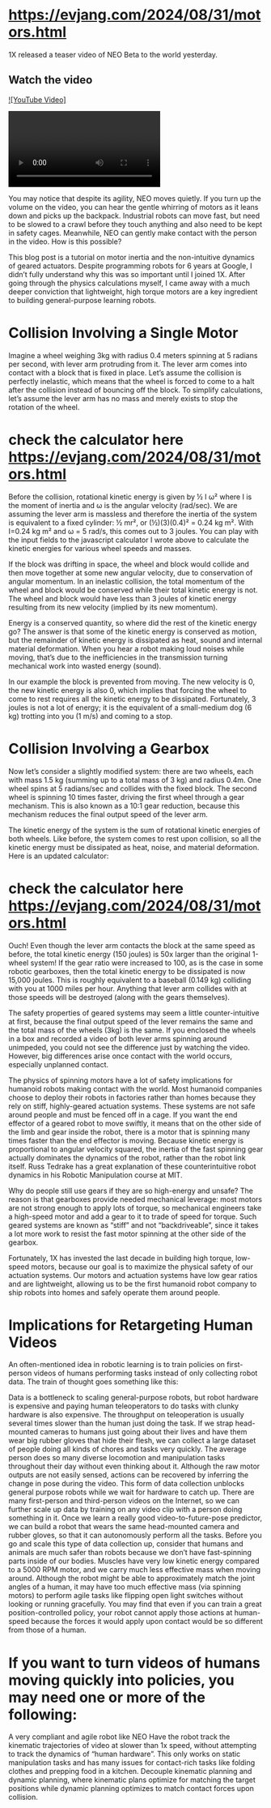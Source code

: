 # https://evjang.com/2024/08/31/motors.html

1X released a teaser video of NEO Beta to the world yesterday.

## Watch the video

[![YouTube Video]](https://www.youtube.com/watch?v=bUrLuUxv9gE&pp=ygVIeXQxcy5jb20gLSBJbnRyb2R1Y2luZyBORU8gQmV0YSAgQSBIdW1hbm9pZCBSb2JvdCBmb3IgdGhlIEhvbWVfMTA4MHAubXA0)

<video controls src="yt1s.com - Introducing NEO Beta  A Humanoid Robot for the Home_1080p.mp4" title="Title"></video>

You may notice that despite its agility, NEO moves quietly. If you turn up the volume on the video, you can hear the gentle whirring of motors as it leans down and picks up the backpack. Industrial robots can move fast, but need to be slowed to a crawl before they touch anything and also need to be kept in safety cages. Meanwhile, NEO can gently make contact with the person in the video. How is this possible?

This blog post is a tutorial on motor inertia and the non-intuitive dynamics of geared actuators. Despite programming robots for 6 years at Google, I didn’t fully understand why this was so important until I joined 1X. After going through the physics calculations myself, I came away with a much deeper conviction that lightweight, high torque motors are a key ingredient to building general-purpose learning robots.


# Collision Involving a Single Motor

Imagine a wheel weighing 3kg with radius 0.4 meters spinning at 5 radians per second, with lever arm protruding from it. The lever arm comes into contact with a block that is fixed in place. Let’s assume the collision is perfectly inelastic, which means that the wheel is forced to come to a halt after the collision instead of bouncing off the block. To simplify calculations, let’s assume the lever arm has no mass and merely exists to stop the rotation of the wheel.

# check the calculator here https://evjang.com/2024/08/31/motors.html

Before the collision, rotational kinetic energy is given by ½ I ω² where I is the moment of inertia and ω is the angular velocity (rad/sec). We are assuming the lever arm is massless and therefore the inertia of the system is equivalent to a fixed cylinder: ½ mr², or (½)(3)(0.4)² = 0.24 kg m². With I=0.24 kg m² and ω = 5 rad/s, this comes out to 3 joules. You can play with the input fields to the javascript calculator I wrote above to calculate the kinetic energies for various wheel speeds and masses.

If the block was drifting in space, the wheel and block would collide and then move together at some new angular velocity, due to conservation of angular momentum. In an inelastic collision, the total momentum of the wheel and block would be conserved while their total kinetic energy is not. The wheel and block would have less than 3 joules of kinetic energy resulting from its new velocity (implied by its new momentum).

Energy is a conserved quantity, so where did the rest of the kinetic energy go? The answer is that some of the kinetic energy is conserved as motion, but the remainder of kinetic energy is dissipated as heat, sound and internal material deformation. When you hear a robot making loud noises while moving, that’s due to the inefficiencies in the transmission turning mechanical work into wasted energy (sound).

In our example the block is prevented from moving. The new velocity is 0, the new kinetic energy is also 0, which implies that forcing the wheel to come to rest requires all the kinetic energy to be dissipated. Fortunately, 3 joules is not a lot of energy; it is the equivalent of a small-medium dog (6 kg) trotting into you (1 m/s) and coming to a stop.

# Collision Involving a Gearbox

Now let’s consider a slightly modified system: there are two wheels, each with mass 1.5 kg (summing up to a total mass of 3 kg) and radius 0.4m. One wheel spins at 5 radians/sec and collides with the fixed block. The second wheel is spinning 10 times faster, driving the first wheel through a gear mechanism. This is also known as a 10:1 gear reduction, because this mechanism reduces the final output speed of the lever arm.

The kinetic energy of the system is the sum of rotational kinetic energies of both wheels. Like before, the system comes to rest upon collision, so all the kinetic energy must be dissipated as heat, noise, and material deformation. Here is an updated calculator:

# check the calculator here https://evjang.com/2024/08/31/motors.html

Ouch! Even though the lever arm contacts the block at the same speed as before, the total kinetic energy (150 joules) is 50x larger than the original 1-wheel system! If the gear ratio were increased to 100, as is the case in some robotic gearboxes, then the total kinetic energy to be dissipated is now 15,000 joules. This is roughly equivalent to a baseball (0.149 kg) colliding with you at 1000 miles per hour. Anything that lever arm collides with at those speeds will be destroyed (along with the gears themselves).

The safety properties of geared systems may seem a little counter-intuitive at first, because the final output speed of the lever remains the same and the total mass of the wheels (3kg) is the same. If you enclosed the wheels in a box and recorded a video of both lever arms spinning around unimpeded, you could not see the difference just by watching the video. However, big differences arise once contact with the world occurs, especially unplanned contact.

The physics of spinning motors have a lot of safety implications for humanoid robots making contact with the world. Most humanoid companies choose to deploy their robots in factories rather than homes because they rely on stiff, highly-geared actuation systems. These systems are not safe around people and must be fenced off in a cage. If you want the end effector of a geared robot to move swiftly, it means that on the other side of the limb and gear inside the robot, there is a motor that is spinning many times faster than the end effector is moving. Because kinetic energy is proportional to angular velocity squared, the inertia of the fast spinning gear actually dominates the dynamics of the robot, rather than the robot link itself. Russ Tedrake has a great explanation of these counterintuitive robot dynamics in his Robotic Manipulation course at MIT.

Why do people still use gears if they are so high-energy and unsafe? The reason is that gearboxes provide needed mechanical leverage: most motors are not strong enough to apply lots of torque, so mechanical engineers take a high-speed motor and add a gear to it to trade of speed for torque. Such geared systems are known as “stiff” and not “backdriveable”, since it takes a lot more work to resist the fast motor spinning at the other side of the gearbox.

Fortunately, 1X has invested the last decade in building high torque, low-speed motors, because our goal is to maximize the physical safety of our actuation systems. Our motors and actuation systems have low gear ratios and are lightweight, allowing us to be the first humanoid robot company to ship robots into homes and safely operate them around people.

# Implications for Retargeting Human Videos

An often-mentioned idea in robotic learning is to train policies on first-person videos of humans performing tasks instead of only collecting robot data. The train of thought goes something like this:

Data is a bottleneck to scaling general-purpose robots, but robot hardware is expensive and paying human teleoperators to do tasks with clunky hardware is also expensive. The throughput on teleoperation is usually several times slower than the human just doing the task.
If we strap head-mounted cameras to humans just going about their lives and have them wear big rubber gloves that hide their flesh, we can collect a large dataset of people doing all kinds of chores and tasks very quickly. The average person does so many diverse locomotion and manipulation tasks throughout their day without even thinking about it. Although the raw motor outputs are not easily sensed, actions can be recovered by inferring the change in pose during the video. This form of data collection unblocks general purpose robots while we wait for hardware to catch up.
There are many first-person and third-person videos on the Internet, so we can further scale up data by training on any video clip with a person doing something in it.
Once we learn a really good video-to-future-pose predictor, we can build a robot that wears the same head-mounted camera and rubber gloves, so that it can autonomously perform all the tasks.
Before you go and scale this type of data collection up, consider that humans and animals are much safer than robots because we don’t have fast-spinning parts inside of our bodies. Muscles have very low kinetic energy compared to a 5000 RPM motor, and we carry much less effective mass when moving around. Although the robot might be able to approximately match the joint angles of a human, it may have too much effective mass (via spinning motors) to perform agile tasks like flipping open light switches without looking or running gracefully. You may find that even if you can train a great position-controlled policy, your robot cannot apply those actions at human-speed because the forces it would apply upon contact would be so different from those of a human.

# If you want to turn videos of humans moving quickly into policies, you may need one or more of the following:

A very compliant and agile robot like NEO
Have the robot track the kinematic trajectories of video at slower than 1x speed, without attempting to track the dynamics of “human hardware”. This only works on static manipulation tasks and has many issues for contact-rich tasks like folding clothes and prepping food in a kitchen.
Decouple kinematic planning and dynamic planning, where kinematic plans optimize for matching the target positions while dynamic planning optimizes to match contact forces upon collision.